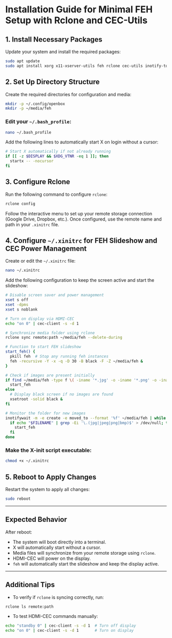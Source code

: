 
# Installation Guide for Minimal FEH Setup with Rclone and CEC-Utils

## 1. Install Necessary Packages

Update your system and install the required packages:

```sh
sudo apt update
sudo apt install xorg x11-xserver-utils feh rclone cec-utils inotify-tools

```

## 2. Set Up Directory Structure

Create the required directories for configuration and media:

```sh
mkdir -p ~/.config/openbox
mkdir -p ~/media/feh
```

### Edit your `~/.bash_profile`:

```sh
nano ~/.bash_profile
```

Add the following lines to automatically start X on login without a cursor:

```bash
# Start X automatically if not already running
if [[ -z $DISPLAY && $XDG_VTNR -eq 1 ]]; then
  startx -- -nocursor
fi
```

## 3. Configure Rclone

Run the following command to configure `rclone`:

```sh
rclone config
```

Follow the interactive menu to set up your remote storage connection (Google Drive, Dropbox, etc.). Once configured, use the remote name and path in your `.xinitrc` file.


## 4. Configure `~/.xinitrc` for FEH Slideshow and CEC Power Management

Create or edit the `~/.xinitrc` file:

```sh
nano ~/.xinitrc
```

Add the following configuration to keep the screen active and start the slideshow:

```bash
# Disable screen saver and power management
xset s off
xset -dpms
xset s noblank

# Turn on display via HDMI-CEC
echo "on 0" | cec-client -s -d 1

# Synchronize media folder using rclone
rclone sync remote:path ~/media/feh --delete-during

# Function to start FEH slideshow
start_feh() {
  pkill feh  # Stop any running feh instances
  feh -recursive -Y -x -q -D 30 -B black -F -Z ~/media/feh &
}

# Check if images are present initially
if find ~/media/feh -type f \( -iname '*.jpg' -o -iname '*.png' -o -iname '*.jpeg' -o -iname '*.bmp' \) | grep -q .; then
  start_feh
else
  # Display black screen if no images are found
  xsetroot -solid black &
fi

# Monitor the folder for new images
inotifywait -m -e create -e moved_to --format '%f' ~/media/feh | while read FILENAME; do
  if echo "$FILENAME" | grep -Ei '\.(jpg|jpeg|png|bmp)$' > /dev/null; then
    start_feh
  fi
done

```

### Make the X-init script executable:

```sh
chmod +x ~/.xinitrc
```

## 5. Reboot to Apply Changes

Restart the system to apply all changes:

```sh
sudo reboot
```

---

## Expected Behavior

After reboot:
- The system will boot directly into a terminal.
- X will automatically start without a cursor.
- Media files will synchronize from your remote storage using `rclone`.
- HDMI-CEC will power on the display.
- `feh` will automatically start the slideshow and keep the display active.

---

## Additional Tips

- To verify if `rclone` is syncing correctly, run:

```sh
rclone ls remote:path
```

- To test HDMI-CEC commands manually:

```sh
echo "standby 0" | cec-client -s -d 1  # Turn off display
echo "on 0" | cec-client -s -d 1       # Turn on display
```

